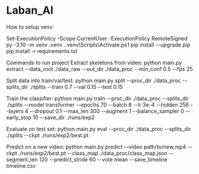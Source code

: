 # Laban_AI

How to setup venv:

Set-ExecutionPolicy -Scope CurrentUser -ExecutionPolicy RemoteSigned
py -3.10 -m venv .venv
.\.venv\Scripts\Activate.ps1
pip install --upgrade pip
pip install -r requirements.txt

Commands to run project
Extract skeletons from video:
python main.py extract --data_root ./data_raw --out_dir ./data_proc --min_conf 0.5 --fps 25

Split data into train/val/test:
python main.py split --proc_dir ./data_proc --splits_dir ./splits --train 0.7 --val 0.15 --test 0.15

Train the classifier:
python main.py train --proc_dir ./data_proc --splits_dir ./splits --model transformer --epochs 70 --batch 8 --lr 3e-4 --hidden 256 --layers 4 --dropout 0.1 --max_len 300 --augment 1 --balance_sampler 0 --early_stop 10 --save_dir ./runs/exp2

Evaluate on test set:
python main.py eval --proc_dir ./data_proc --splits_dir ./splits --ckpt ./runs/exp2/best.pt

Predict on a new video:
python main.py predict --video path/to/new.mp4 --ckpt ./runs/exp2/best.pt --class_map ./data_proc/class_map.json --segment_len 120 --predict_stride 60 --vote mean --save_timeline timeline.csv
